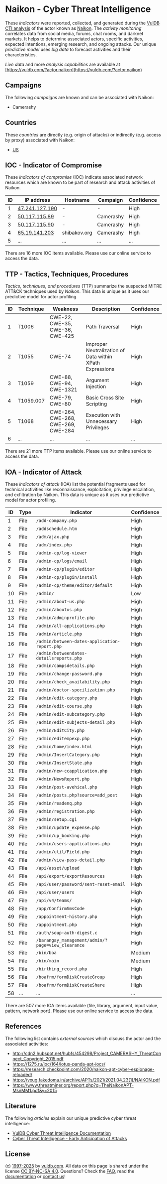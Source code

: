# Naikon - Cyber Threat Intelligence

These _indicators_ were reported, collected, and generated during the [VulDB CTI analysis](https://vuldb.com/?kb.cti) of the actor known as [Naikon](https://vuldb.com/?actor.naikon). The _activity monitoring_ correlates data from social media, forums, chat rooms, and darknet markets. It helps to determine associated actors, specific activities, expected intentions, emerging research, and ongoing attacks. Our unique _predictive model_ uses _big data_ to forecast activities and their characteristics.

_Live data_ and more _analysis capabilities_ are available at [https://vuldb.com/?actor.naikon](https://vuldb.com/?actor.naikon)

## Campaigns

The following _campaigns_ are known and can be associated with Naikon:

* Camerashy

## Countries

These _countries_ are directly (e.g. origin of attacks) or indirectly (e.g. access by proxy) associated with Naikon:

* [US](https://vuldb.com/?country.us)

## IOC - Indicator of Compromise

These _indicators of compromise_ (IOC) indicate associated network resources which are known to be part of research and attack activities of Naikon.

ID | IP address | Hostname | Campaign | Confidence
-- | ---------- | -------- | -------- | ----------
1 | [47.241.127.190](https://vuldb.com/?ip.47.241.127.190) | - | - | High
2 | [50.117.115.89](https://vuldb.com/?ip.50.117.115.89) | - | Camerashy | High
3 | [50.117.115.90](https://vuldb.com/?ip.50.117.115.90) | - | Camerashy | High
4 | [65.19.141.203](https://vuldb.com/?ip.65.19.141.203) | shibakov.org | Camerashy | High
5 | ... | ... | ... | ...

There are 16 more IOC items available. Please use our online service to access the data.

## TTP - Tactics, Techniques, Procedures

_Tactics, techniques, and procedures_ (TTP) summarize the suspected MITRE ATT&CK techniques used by _Naikon_. This data is unique as it uses our predictive model for actor profiling.

ID | Technique | Weakness | Description | Confidence
-- | --------- | -------- | ----------- | ----------
1 | T1006 | CWE-22, CWE-35, CWE-36, CWE-425 | Path Traversal | High
2 | T1055 | CWE-74 | Improper Neutralization of Data within XPath Expressions | High
3 | T1059 | CWE-88, CWE-94, CWE-1321 | Argument Injection | High
4 | T1059.007 | CWE-79, CWE-80 | Basic Cross Site Scripting | High
5 | T1068 | CWE-264, CWE-268, CWE-269, CWE-284 | Execution with Unnecessary Privileges | High
6 | ... | ... | ... | ...

There are 21 more TTP items available. Please use our online service to access the data.

## IOA - Indicator of Attack

These _indicators of attack_ (IOA) list the potential fragments used for technical activities like reconnaissance, exploitation, privilege escalation, and exfiltration by Naikon. This data is unique as it uses our predictive model for actor profiling.

ID | Type | Indicator | Confidence
-- | ---- | --------- | ----------
1 | File | `/add-company.php` | High
2 | File | `/addschedule.htm` | High
3 | File | `/adm/ajax.php` | High
4 | File | `/adm/index.php` | High
5 | File | `/admin-cp/log-viewer` | High
6 | File | `/admin-cp/logs/email` | High
7 | File | `/admin-cp/plugin/editor` | High
8 | File | `/admin-cp/plugin/install` | High
9 | File | `/admin-cp/theme/editor/default` | High
10 | File | `/admin/` | Low
11 | File | `/admin/about-us.php` | High
12 | File | `/admin/aboutus.php` | High
13 | File | `/admin/adminprofile.php` | High
14 | File | `/admin/all-applications.php` | High
15 | File | `/admin/article.php` | High
16 | File | `/admin/between-dates-application-report.php` | High
17 | File | `/admin/betweendates-detailsreports.php` | High
18 | File | `/admin/campsdetails.php` | High
19 | File | `/admin/change-password.php` | High
20 | File | `/admin/check_availability.php` | High
21 | File | `/admin/doctor-specilization.php` | High
22 | File | `/admin/edit-category.php` | High
23 | File | `/admin/edit-course.php` | High
24 | File | `/admin/edit-subcategory.php` | High
25 | File | `/admin/edit-subjects-detail.php` | High
26 | File | `/Admin/EditCity.php` | High
27 | File | `/admin/editempexp.php` | High
28 | File | `/admin/home/index.html` | High
29 | File | `/Admin/InsertCategory.php` | High
30 | File | `/Admin/InsertState.php` | High
31 | File | `/admin/new-ccapplication.php` | High
32 | File | `/Admin/NewsReport.php` | High
33 | File | `/admin/post-avehical.php` | High
34 | File | `/admin/posts.php?source=add_post` | High
35 | File | `/admin/readenq.php` | High
36 | File | `/admin/registration.php` | High
37 | File | `/admin/setup.cgi` | High
38 | File | `/admin/update_expense.php` | High
39 | File | `/admin/up_booking.php` | High
40 | File | `/admin/users-applications.php` | High
41 | File | `/admin/util/Field.php` | High
42 | File | `/admin/view-pass-detail.php` | High
43 | File | `/api/asset/upload` | High
44 | File | `/api/export/exportResources` | High
45 | File | `/api/user/password/sent-reset-email` | High
46 | File | `/api/user/users` | High
47 | File | `/api/v4/teams/` | High
48 | File | `/app/ConfirmSmsCode` | High
49 | File | `/appointment-history.php` | High
50 | File | `/appointment.php` | High
51 | File | `/auth/soup-auth-digest.c` | High
52 | File | `/barangay_management/admin/?page=view_clearance` | High
53 | File | `/bin/boa` | Medium
54 | File | `/bin/main` | Medium
55 | File | `/birthing_record.php` | High
56 | File | `/boafrm/formDiskCreateGroup` | High
57 | File | `/boafrm/formDiskCreateShare` | High
58 | ... | ... | ...

There are 507 more IOA items available (file, library, argument, input value, pattern, network port). Please use our online service to access the data.

## References

The following list contains _external sources_ which discuss the actor and the associated activities:

* http://cdn2.hubspot.net/hubfs/454298/Project_CAMERASHY_ThreatConnect_Copyright_2015.pdf
* https://1275.ru/ioc/164/lotus-panda-apt-iocs/
* https://research.checkpoint.com/2020/naikon-apt-cyber-espionage-reloaded/
* https://vxug.fakedoma.in/archive/APTs/2021/2021.04.23(1)/NAIKON.pdf
* https://www.threatminer.org/report.php?q=TheNaikonAPT-MsnMM1.pdf&y=2015

## Literature

The following _articles_ explain our unique predictive cyber threat intelligence:

* [VulDB Cyber Threat Intelligence Documentation](https://vuldb.com/?kb.cti)
* [Cyber Threat Intelligence - Early Anticipation of Attacks](https://www.scip.ch/en/?labs.20201022)

## License

(c) [1997-2025](https://vuldb.com/?kb.changelog) by [vuldb.com](https://vuldb.com/?kb.about). All data on this page is shared under the license [CC BY-NC-SA 4.0](https://creativecommons.org/licenses/by-nc-sa/4.0/). Questions? Check the [FAQ](https://vuldb.com/?kb.faq), read the [documentation](https://vuldb.com/?kb) or [contact us](https://vuldb.com/?contact)!
